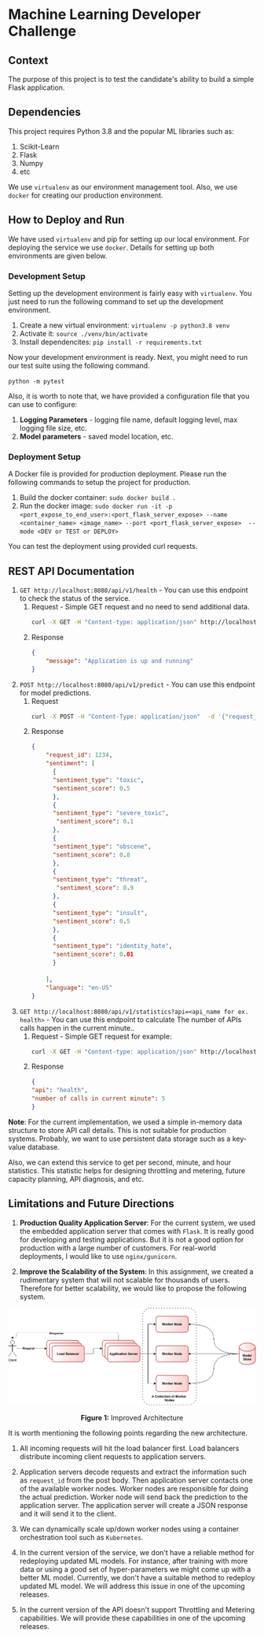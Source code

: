 # Machine Learning Developer Challenge

## Context

The purpose of this project is to test the candidate's ability to build a simple Flask application.

## Dependencies

This project requires Python 3.8  and the popular ML libraries such as:
1. Scikit-Learn
2. Flask
3. Numpy
4. etc

We use `virtualenv` as our environment management tool. Also, we use `docker` for creating our production environment.

## How to Deploy and Run

We have used `virtualenv` and pip for setting up our local environment. For deploying the service we use `docker`. Details for setting up both environments are given below.

### Development Setup

Setting up the development environment is fairly easy with `virtualenv`. You just need to run the following command to set up the development environment.

1. Create a new virtual environment: `virtualenv -p python3.8 venv`
2. Activate it: `source ./venv/bin/activate`
3. Install dependencites: `pip install -r requirements.txt`

Now your development environment is ready. Next, you might need to run our test suite using the following command.

`python -m pytest`

Also, it is worth to note that, we have provided a configuration file that you can use to configure:
1. **Logging Parameters** - logging file name, default logging level, max logging file size, etc.
2. **Model parameters** - saved model location, etc.

### Deployment Setup

A Docker file is provided for production deployment. Please run the following commands to setup the project for production.

1. Build the docker container: `sudo docker build .`
2. Run the docker image: `sudo docker run -it -p <port_expose_to_end_user>:<port_flask_server_expose> --name <container_name> <image_name> --port <port_flask_server_expose>  --mode <DEV or TEST or DEPLOY>`

You can test the deployment using provided curl requests. 


## REST API Documentation

1. `GET http://localhost:8080/api/v1/health` - You can use this endpoint to check the status of the service. 
   1. Request - Simple GET request and no need to send additional data. 
      ```bash
      curl -X GET -H "Content-type: application/json" http://localhost:8080/api/v1/health
      ```
   2. Response
      ```json
      {
          "message": "Application is up and running"
      }
      ```
2. `POST http://localhost:8080/api/v1/predict` - You can use this endpoint for model predictions. 
   1. Request 
      ```bash
      curl -X POST -H "Content-Type: application/json"  -d '{"request_id": 1234, "text": "hello", "network": "mlp", "language": "en-US", "encoding_type": "UTF-8"}'  http://localhost:8080/api/v1/predict
      ```
   2. Response 
      ```json
      {
          "request_id": 1234,
          "sentiment": [
            {
            "sentiment_type": "toxic",
            "sentiment_score": 0.5
            },
            {
            "sentiment_type": "severe_toxic",
             "sentiment_score": 0.1
            },
            {
            "sentiment_type": "obscene",
            "sentiment_score": 0.8
            },
            {
            "sentiment_type": "threat",
             "sentiment_score": 0.9
            },
            {
            "sentiment_type": "insult",
            "sentiment_score": 0.5
            },
            {
            "sentiment_type": "identity_hate",
            "sentiment_score": 0.01
            }

          ],
          "language": "en-US"
      }
      ```
3. `GET http://localhost:8080/api/v1/statistics?api=<api_name for ex. health>` - You can use this endpoint to calculate The number of APIs calls happen in the current minute.. 
   1. Request - Simple GET request for example:  
      ```bash
      curl -X GET -H "Content-type: application/json" http://localhost:8080/api/v1/statistics?api=health
      ```
   2. Response
      ```json
      {
      "api": "health", 
      "number of calls in current minute": 5
      }
      ```
**Note**: For the current implementation, we used a simple in-memory data structure to store API call details. This is not suitable for production systems. Probably, we want to use persistent data storage such as a key-value database. 

Also, we can extend this service to get per second, minute, and hour statistics. This statistic helps for designing throttling and metering, future capacity planning, API diagnosis, and etc.

## Limitations and Future Directions
1. **Production Quality Application Server**: For the current system, we used the embedded application server that comes with `Flask`. It is really good for developing and testing applications. But it is not a good option for production with a large number of customers. For real-world deployments, I would like to use `nginx/gunicorn`.

2. **Improve the Scalability of the System**: In this assignment, we created a rudimentary system that will not scalable for thousands of users. Therefore for better scalability, we would like to propose the following system.

<div align="center">
 <img src="./images/archi.png">
 <p align="center"><b>Figure 1:</b> Improved Architecture </p>
</div>

It is worth mentioning the following points regarding the new architecture. 

1. All incoming requests will hit the load balancer first. Load balancers distribute incoming client requests to application servers. 

2. Application servers decode requests and extract the information such as `request_id` from the post body. Then application server contacts one of the available worker nodes. Worker nodes are responsible for doing the actual prediction. Worker node will send back the prediction to the application server. The application server will create a JSON response and it will send it to the client. 

3. We can dynamically scale up/down worker nodes using a container orchestration tool such as `Kubernetes`.

4. In the current version of the service, we don't have a reliable method for redeploying updated ML models. For instance, after training with more data or using a good set of hyper-parameters we might come up with a better ML model.  Currently, we don't have a suitable method to redeploy updated ML model. We will address this issue in one of the upcoming releases. 

5. In the current version of the API doesn't support Throttling and Metering capabilities. We will provide these capabilities in one of the upcoming releases. 
   



